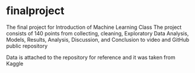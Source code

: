 # finalproject
The final project for Introduction of Machine Learning Class
The project consists of 140 points from collecting, cleaning, Exploratory Data Analysis, Models, Results, Analysis, Discussion, and Conclusion to video and GitHub public repository

Data is attached to the repository for reference and it was taken from Kaggle

